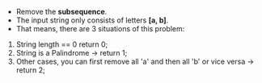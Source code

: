 * Remove the **subsequence**.
* The input string only consists of letters **[a, b]**.
* That means, there are 3 situations of this problem:
1. String length == 0  return 0;
2. String is a Palindrome -> return 1;
3. Other cases, you can first remove all 'a' and then all 'b' or vice versa -> return 2;